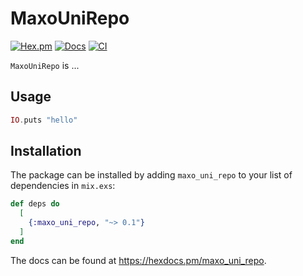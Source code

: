 # MaxoUniRepo

[![Hex.pm](https://img.shields.io/hexpm/v/maxo_uni_repo.svg)](https://hex.pm/packages/maxo_uni_repo)
[![Docs](https://img.shields.io/badge/hexdocs-docs-8e7ce6.svg)](https://hexdocs.pm/maxo_uni_repo)
[![CI](https://github.com/maxohq/maxo_uni_repo/actions/workflows/ci.yml/badge.svg)](https://github.com/maxohq/maxo_uni_repo/actions/workflows/ci.yml)

`MaxoUniRepo` is ...

## Usage

```elixir
IO.puts "hello"
```

## Installation

The package can be installed by adding `maxo_uni_repo` to your list of dependencies in `mix.exs`:

```elixir
def deps do
  [
    {:maxo_uni_repo, "~> 0.1"}
  ]
end
```

The docs can be found at <https://hexdocs.pm/maxo_uni_repo>.
